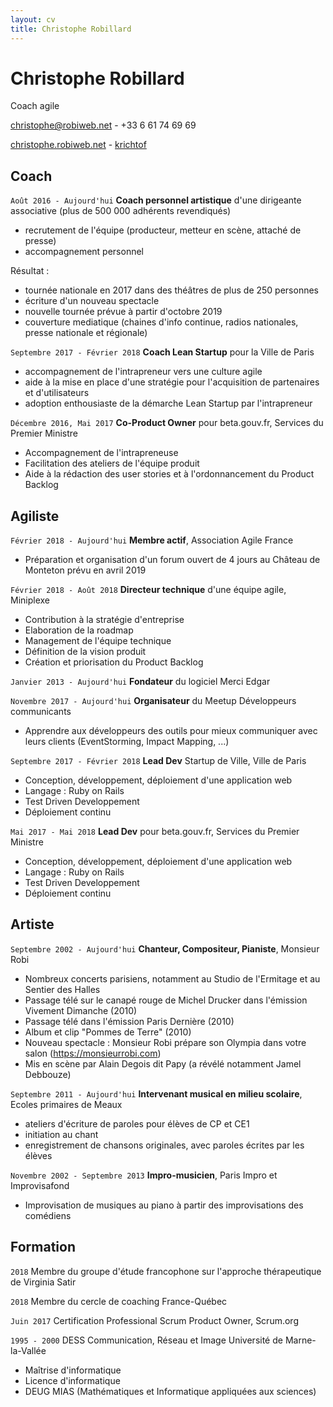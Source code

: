```yaml
---
layout: cv
title: Christophe Robillard
---
```

# Christophe Robillard
Coach agile

<a href="mailto:christophe@robiweb.net">christophe@robiweb.net</a> - +33 6 61 74 69 69

<div id="webaddress">
  <a href="https://christophe.robiweb.net"><i class="fas fa-home"></i> christophe.robiweb.net</a> -
  <a href="https://github.com/krichtof"><i class="fab fa-github"></i> krichtof</a>
</div>



## Coach

`Août 2016 - Aujourd'hui`
**Coach personnel artistique** d'une dirigeante associative (plus de 500 000 adhérents revendiqués)

- recrutement de l'équipe (producteur, metteur en scène, attaché de presse)
- accompagnement personnel

Résultat  :

- tournée nationale en 2017 dans des théâtres de plus de 250 personnes
- écriture d'un nouveau spectacle
- nouvelle tournée prévue à partir d'octobre 2019
- couverture mediatique (chaines d'info continue, radios nationales, presse nationale et régionale)

`Septembre 2017 - Février 2018`
**Coach Lean Startup** pour la Ville de Paris

- accompagnement de l'intrapreneur vers une culture agile
- aide à la mise en place d'une stratégie pour l'acquisition de partenaires et d'utilisateurs
- adoption enthousiaste de la démarche Lean Startup par l'intrapreneur

`Décembre 2016, Mai 2017`
**Co-Product Owner** pour beta.gouv.fr, Services du Premier Ministre

- Accompagnement de l'intrapreneuse
- Facilitation des ateliers de l'équipe produit
- Aide à la rédaction des user stories et à l'ordonnancement du Product Backlog

## Agiliste

`Février 2018 - Aujourd'hui`
**Membre actif**, Association Agile France

- Préparation et organisation d'un forum ouvert de 4 jours au Château de Monteton prévu en avril 2019

`Février 2018 - Août 2018`
**Directeur technique** d'une équipe agile, Miniplexe

- Contribution à la stratégie d'entreprise
- Elaboration de la roadmap
- Management de l'équipe technique
- Définition de la vision produit
- Création et priorisation du Product Backlog

`Janvier 2013 - Aujourd'hui`
**Fondateur** du logiciel Merci Edgar

`Novembre 2017 - Aujourd'hui`
**Organisateur** du Meetup Développeurs communicants

- Apprendre aux développeurs des outils pour mieux communiquer avec leurs clients (EventStorming, Impact Mapping, ...)

`Septembre 2017 - Février 2018`
**Lead Dev** Startup de Ville, Ville de Paris

- Conception, développement, déploiement d'une application web
- Langage : Ruby on Rails
- Test Driven Developpement
- Déploiement continu

`Mai 2017 - Mai 2018`
**Lead Dev** pour beta.gouv.fr, Services du Premier Ministre

- Conception, développement, déploiement d'une application web
- Langage : Ruby on Rails
- Test Driven Developpement
- Déploiement continu

## Artiste

`Septembre 2002 - Aujourd'hui`
**Chanteur, Compositeur, Pianiste**, Monsieur Robi

- Nombreux concerts parisiens, notamment au Studio de l'Ermitage et au Sentier des Halles
- Passage télé sur le canapé rouge de Michel Drucker dans l'émission Vivement Dimanche (2010)
- Passage télé dans l'émission Paris Dernière (2010)
- Album et clip "Pommes de Terre" (2010)
- Nouveau spectacle : Monsieur Robi prépare son Olympia dans votre salon (https://monsieurrobi.com)
- Mis en scène par Alain Degois dit Papy (a révélé notamment Jamel Debbouze)

`Septembre 2011 - Aujourd'hui`
**Intervenant musical en milieu scolaire**, Ecoles primaires de Meaux

- ateliers d'écriture de paroles pour élèves de CP et CE1
- initiation au chant
- enregistrement de chansons originales, avec paroles écrites par les élèves

`Novembre 2002 - Septembre 2013`
**Impro-musicien**, Paris Impro et Improvisafond

- Improvisation de musiques au piano à partir des improvisations des comédiens

## Formation

`2018`
Membre du groupe d'étude francophone sur l'approche thérapeutique de Virginia Satir

`2018`
Membre du cercle de coaching France-Québec

`Juin 2017`
Certification Professional Scrum Product Owner, Scrum.org

`1995 - 2000`
DESS Communication, Réseau et Image
Université de Marne-la-Vallée

- Maîtrise d'informatique
- Licence d'informatique
- DEUG MIAS (Mathématiques et Informatique appliquées aux sciences)
